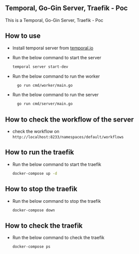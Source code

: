 ## Temporal, Go-Gin Server, Traefik - Poc

This is a Temporal, Go-Gin Server, Traefik - Poc

## How to use

- Install temporal server from [temporal.io](https://github.com/temporalio/temporal)
- Run the below command to start the server
  ```bash
  temporal server start-dev
  ```

- Run the below command to run the worker
  ```bash
    go run cmd/worker/main.go
  ```
- Run the below command to run the server
  ```bash
    go run cmd/server/main.go
  ```

## How to check the workflow of the server
- check the workflow on `http://localhost:8233/namespaces/default/workflows`

## How to run the traefik
- Run the below command to start the traefik
  ```bash
  docker-compose up -d
  ```

## How to stop the traefik
- Run the below command to stop the traefik
  ```bash
  docker-compose down
  ```

## How to check the traefik
- Run the below command to check the traefik
  ```bash
  docker-compose ps
  ```